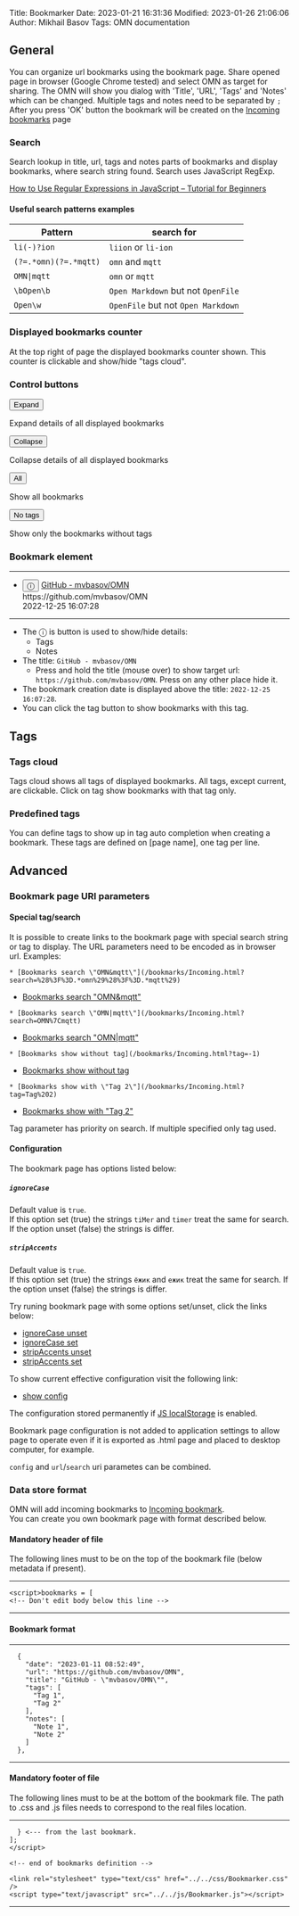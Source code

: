 Title: Bookmarker
Date: 2023-01-21 16:31:36
Modified: 2023-01-26 21:06:06
Author: Mikhail Basov
Tags: OMN documentation

## General

You can organize url bookmarks using the bookmark page. Share opened page in browser (Google Chrome tested) and select OMN as target for sharing. The OMN will show you dialog with 'Title', 'URL', 'Tags' and 'Notes' which can be changed. Multiple tags and notes need to be separated by `;` After you press 'OK' button the bookmark will be created on the [Incoming bookmarks](/bookmarks/Incoming.html) page

### Search

Search lookup in title, url, tags and notes parts of bookmarks and display bookmarks, where search string found.
Search uses JavaScript RegExp.

[How to Use Regular Expressions in JavaScript – Tutorial for Beginners](https://www.freecodecamp.org/news/regular-expressions-for-beginners/)

#### Useful search patterns examples
| Pattern | search for |
|---------|------------|
|`li(-)?ion`| `liion` or `li-ion`|
|`(?=.*omn)(?=.*mqtt)`| `omn` and `mqtt`|
|`OMN\|mqtt`|`omn` or `mqtt`|
|`\bOpen\b`|`Open Markdown` but not `OpenFile`|
|`Open\w`|`OpenFile` but not `Open Markdown`|

### Displayed bookmarks counter

At the top right of page the displayed bookmarks counter shown. This counter is clickable and show/hide "tags cloud".

### Control buttons

<button class="colexp">Expand</button>

Expand details of all displayed bookmarks

<button class="colexp">Collapse</button>

Collapse details of all displayed bookmarks

<button class="colexp">All</button>

Show all bookmarks

<button class="colexp">No tags</button>

Show only the bookmarks without tags

### Bookmark element

- - -

<ul>
  <li>
    <button 
      class="details"
      onClick="
        if(this.parentNode) {
          var infoBlock = this.parentNode.getElementsByTagName('ul')[0];
          if(infoBlock.style.display == 'none') {
            infoBlock.style.display='block';
          } else {
             infoBlock.style.display='none';
          }
        }">
ⓘ
    </button>
    <a href="https://github.com/mvbasov/OMN">GitHub - mvbasov/OMN</a>
    <span><br>https://github.com/mvbasov/OMN</span>
    <br>
    <span class="spanDate">2022-12-25 16:07:28</span>
    <ul style="display: none;">
      <li><div><button class="tag">Tag 1</button><button class="tag">Tag2</button></div></li>
      <li><div><span class="note">"Note 1"</span>,<span class="note">"Note 2"</span></div></li>
    </ul>
  </li>
</ul>

- - -

* The ⓘ is button is used to show/hide details:
  * Tags
  * Notes
* The title: `GitHub - mvbasov/OMN`
  * Press and hold the title (mouse over) to show target url: `https://github.com/mvbasov/OMN`. Press on any other place hide it.
* The bookmark creation date is displayed above the title: `2022-12-25 16:07:28`.
* You can click the tag button to show bookmarks with this tag.

## Tags
### Tags cloud

Tags cloud shows all tags of displayed bookmarks. All tags, except current, are clickable. Click on tag show bookmarks with that tag only.

### Predefined tags

You can define tags to show up in tag auto completion when creating a bookmark.
These tags are defined on [page name], one tag per line.

## Advanced 
### Bookmark page URI parameters
#### Special tag/search
It is possible to create links to the bookmark page with special search string or tag to display. The URL parameters need to be encoded as in browser url. Examples:

```
* [Bookmarks search \"OMN&mqtt\"](/bookmarks/Incoming.html?search=%28%3F%3D.*omn%29%28%3F%3D.*mqtt%29)
```
* [Bookmarks search \"OMN&mqtt\"](/bookmarks/Incoming.html?search=%28%3F%3D.*omn%29%28%3F%3D.*mqtt%29)

```
* [Bookmarks search \"OMN|mqtt\"](/bookmarks/Incoming.html?search=OMN%7Cmqtt)
```
* [Bookmarks search \"OMN|mqtt\"](/bookmarks/Incoming.html?search=OMN%7Cmqtt)

```
* [Bookmarks show without tag](/bookmarks/Incoming.html?tag=-1)
```
* [Bookmarks show without tag](/bookmarks/Incoming.html?tag=-1)

```
* [Bookmarks show with \"Tag 2\"](/bookmarks/Incoming.html?tag=Tag%202)
```
* [Bookmarks show with \"Tag 2\"](/bookmarks/Incoming.html?tag=Tag%202)

Tag parameter has priority on search. If multiple specified only tag used.

#### Configuration
The bookmark page has options listed below:

##### `ignoreCase`
Default value is `true`.  
If this option set (true) the strings `tiMer` and `timer` treat the same for search. If the option unset (false) the strings is differ.

##### `stripAccents`
Default value is `true`.  
If this option set (true) the strings `ёжик` and `ежик` treat the same for search. If the option unset (false) the strings is differ.

Try runing bookmark page with some options set/unset, click the links below:
* [ignoreCase unset](/bookmarks/Incoming.html?config=%7B%22ignoreCase%22%3Afalse%7D)
* [ignoreCase set](/bookmarks/Incoming.html?config=%7B%22ignoreCase%22%3Atrue%7D)
* [stripAccents unset](/bookmarks/Incoming.html?config=%7B%22stripAccents%22%3Afalse%7D)
* [stripAccents set](/bookmarks/Incoming.html?config=%7B%22stripAccents%22%3Atrue%7D)

To show current effective configuration visit the following link:
* [show config](/bookmarks/Incoming.html?config=show)

The configuration stored permanently if [JS localStorage](/default/Help.html#enable-jsdebug) is enabled.

Bookmark page configuration is not added to application settings to allow page to operate even if it is exported as .html page and placed to desktop computer, for example.

`config` and `url`/`search` uri parametes can be combined.

### Data store format
OMN will add incoming bookmarks to [Incoming bookmark](/bookmarks/Incoming.html).  
You can create you own bookmark page with format described below.

#### Mandatory header of file

The following lines must to be on the top of the bookmark file (below metadata if present).

- - -

```
<script>bookmarks = [
<!-- Don't edit body below this line -->
```

- - -

#### Bookmark format

- - -


```
  {
    "date": "2023-01-11 08:52:49",
    "url": "https://github.com/mvbasov/OMN",
    "title": "GitHub - \"mvbasov/OMN\"",
    "tags": [
      "Tag 1",
      "Tag 2"
    ],
    "notes": [
      "Note 1",
      "Note 2"
    ]
  },
```

- - -

#### Mandatory footer of file

The following lines must to be at the bottom of the bookmark file. The path to .css and .js files needs to correspond to the real files location.

- - -

```
  } <--- from the last bookmark.
];
</script>

<!-- end of bookmarks definition -->

<link rel="stylesheet" type="text/css" href="../../css/Bookmarker.css" />
<script type="text/javascript" src="../../js/Bookmarker.js"></script>
```

- - -
<script>
  window.onload=createTOC(document.getElementById('content'));
</script>

<link rel="stylesheet" type="text/css" href="../../css/Bookmarker.css" />

<link rel="stylesheet" type="text/css" href="../../css/PSearch.css" />
<script type="text/javascript" src="../../js/PSearch.js"></script>

